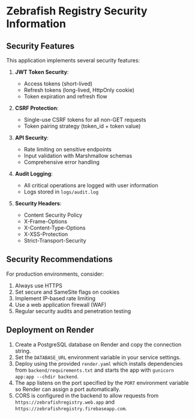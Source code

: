 # Zebrafish Registry Security Information

## Security Features

This application implements several security features:

1. **JWT Token Security**:
   - Access tokens (short-lived)
   - Refresh tokens (long-lived, HttpOnly cookie)
   - Token expiration and refresh flow

2. **CSRF Protection**:
   - Single-use CSRF tokens for all non-GET requests
   - Token pairing strategy (token_id + token value)

3. **API Security**:
   - Rate limiting on sensitive endpoints
   - Input validation with Marshmallow schemas
   - Comprehensive error handling

4. **Audit Logging**:
   - All critical operations are logged with user information
   - Logs stored in `logs/audit.log`

5. **Security Headers**:
   - Content Security Policy
   - X-Frame-Options
   - X-Content-Type-Options
   - X-XSS-Protection
   - Strict-Transport-Security

## Security Recommendations

For production environments, consider:

1. Always use HTTPS
2. Set secure and SameSite flags on cookies
3. Implement IP-based rate limiting
4. Use a web application firewall (WAF)
5. Regular security audits and penetration testing
## Deployment on Render

1. Create a PostgreSQL database on Render and copy the connection string.
2. Set the `DATABASE_URL` environment variable in your service settings.
3. Deploy using the provided `render.yaml` which installs dependencies from `backend/requirements.txt` and starts the app with `gunicorn app:app --chdir backend`.
4. The app listens on the port specified by the `PORT` environment variable so Render can assign a port automatically.
5. CORS is configured in the backend to allow requests from `https://zebrafishregistry.web.app` and `https://zebrafishregistry.firebaseapp.com`.
